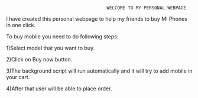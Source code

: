                                           WELCOME TO MY PERSONAL WEBPAGE

  I have created this personal webpage to help my friends to buy MI Phones in one click.
  
  To buy mobile you need to do following steps:
  
  1)Select model that you want to buy.
  
  2)Click on Buy now button.
  
  3)The background script will run automatically and it will try to add mobile in your cart.
  
  4)After that user will be able to place order.
